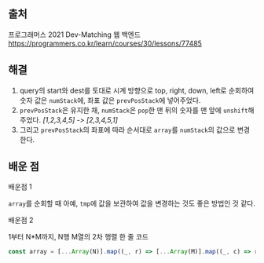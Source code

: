 ## 출처

프로그래머스 2021 Dev-Matching 웹 백엔드
https://programmers.co.kr/learn/courses/30/lessons/77485

## 해결

1. query의 start와 dest를 토대로 시계 방향으로 top, right, down, left로 순회하여 숫자 값은 `numStack`에, 좌표 값은 `prevPosStack`에 넣어주었다.
2. `prevPosStack`은 유지한 채, `numStack`은 `pop`한 맨 뒤의 숫자를 맨 앞에 `unshift`해 주었다. _[1,2,3,4,5] -> [2,3,4,5,1]_
3. 그리고 `prevPosStack`의 좌표에 따라 순서대로 `array`를 `numStack`의 값으로 변경한다.

## 배운 점

배운점 1

`array`를 순회할 때 아예, `tmp`에 값을 보관하여 값을 변경하는 것도 좋은 방법인 것 같다.

배운점 2

1부터 N\*M까지, N행 M열의 2차 행렬 한 줄 코드

```javascript
const array = [...Array(N)].map((_, r) => [...Array(M)].map((_, c) => r * columns + c + 1));
```
